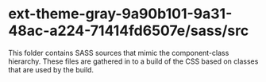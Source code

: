 # ext-theme-gray-9a90b101-9a31-48ac-a224-71414fd6507e/sass/src

This folder contains SASS sources that mimic the component-class hierarchy. These files
are gathered in to a build of the CSS based on classes that are used by the build.
